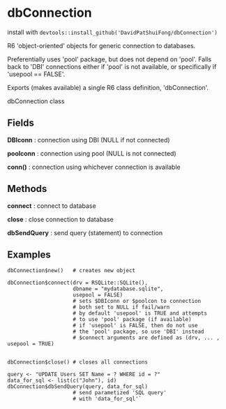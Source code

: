 # dbConnection

install with `devtools::install_github('DavidPatShuiFong/dbConnection')`

R6 'object-oriented' objects for generic connection to databases. 

Preferentially uses 'pool' package, but does not depend on 'pool'.  Falls back to 'DBI' connections either if 'pool' is not available, or specifically if 'usepool == FALSE'. 

Exports (makes available) a single R6 class definition, 'dbConnection'.

dbConnection class

## Fields

**DBIconn** : connection using DBI (NULL if not connected)

**poolconn** : connection using pool (NULL is not connected)

**conn()** : connection using whichever connection is available


## Methods

**connect** : connect to database

**close** : close connection to database

**dbSendQuery** : send query (statement) to connection


## Examples

```
dbConnection$new()   # creates new object

dbConnection$connect(drv = RSQLite::SQLite(),
                     dbname = "mydatabase.sqlite",
                     usepool = FALSE)
                     # sets $DBIconn or $poolcon to connection
                     # both set to NULL if fail/warn
                     # by default 'usepool' is TRUE and attempts
                     # to use 'pool' package (if available)
                     # if 'usepool' is FALSE, then do not use
                     # the 'pool' package, so use 'DBI' instead
                     # $connect arguments are defined as (drv, ... , usepool = TRUE)
                     
                     
dbConnection$close() # closes all connections

query <- "UPDATE Users SET Name = ? WHERE id = ?"
data_for_sql <- list(c("John"), id)
dbConnection$dbSendQuery(query, data_for_sql)
                     # send parametized 'SQL query'
                     # with 'data_for_sql'`
```
